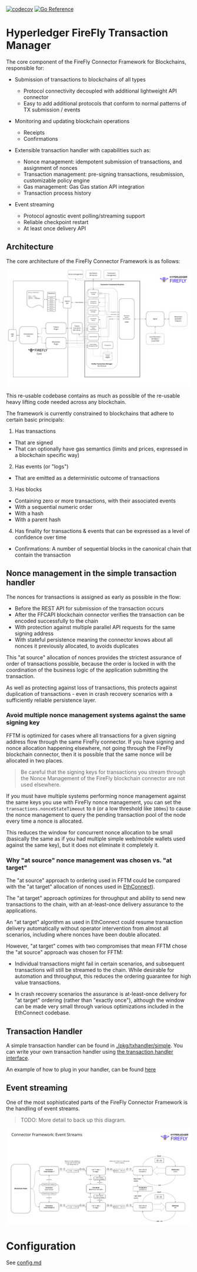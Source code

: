 [![codecov](https://codecov.io/gh/hyperledger/firefly-transaction-manager/branch/main/graph/badge.svg?token=G6TaoNNBx9)](https://codecov.io/gh/hyperledger/firefly-transaction-manager) [![Go Reference](https://pkg.go.dev/badge/github.com/hyperledger/firefly-transaction-manager.svg)](https://pkg.go.dev/github.com/hyperledger/firefly-transaction-manager)

# Hyperledger FireFly Transaction Manager

The core component of the FireFly Connector Framework for Blockchains, responsible for:

- Submission of transactions to blockchains of all types
  - Protocol connectivity decoupled with additional lightweight API connector
  - Easy to add additional protocols that conform to normal patterns of TX submission / events

- Monitoring and updating blockchain operations
  - Receipts
  - Confirmations

- Extensible transaction handler with capabilities such as:
  - Nonce management: idempotent submission of transactions, and assignment of nonces 
  - Transaction management: pre-signing transactions, resubmission, customizable policy engine
  - Gas management: Gas Gas station API integration
  - Transaction process history

- Event streaming
  - Protocol agnostic event polling/streaming support
  - Reliable checkpoint restart
  - At least once delivery API

## Architecture

The core architecture of the FireFly Connector Framework is as follows:

[![Hyperledger FireFly Transaction Manager](./images/firefly_connector_framework_architecture.jpg)](./images/firefly_connector_framework_architecture.jpg)

This re-usable codebase contains as much as possible of the re-usable heavy lifting code needed across any blockchain.

The framework is currently constrained to blockchains that adhere to certain basic principals:

1. Has transactions
  - That are signed
  - That can optionally have gas semantics (limits and prices, expressed in a blockchain specific way)
2. Has events (or "logs")
  - That are emitted as a deterministic outcome of transactions
3. Has blocks
  - Containing zero or more transactions, with their associated events
  - With a sequential numeric order
  - With a hash
  - With a parent hash
4. Has finality for transactions & events that can be expressed as a level of confidence over time
  - Confirmations: A number of sequential blocks in the canonical chain that contain the transaction

## Nonce management in the simple transaction handler

The nonces for transactions is assigned as early as possible in the flow:
- Before the REST API for submission of the transaction occurs
- After the FFCAPI blockchain connector verifies the transaction can be encoded successfully to the chain
- With protection against multiple parallel API requests for the same signing address
- With stateful persistence meaning the connector knows about all nonces it previously allocated, to avoids duplicates

This "at source" allocation of nonces provides the strictest assurance of order of transactions possible,
because the order is locked in with the coordination of the business logic of the application submitting the transaction.

As well as protecting against loss of transactions, this protects against duplication of transactions - even in crash
recovery scenarios with a sufficiently reliable persistence layer.

### Avoid multiple nonce management systems against the same signing key

FFTM is optimized for cases where all transactions for a given signing address flow through the
same FireFly connector. If you have signing and nonce allocation happening elsewhere, not going through the
FireFly blockchain connector, then it is possible that the same nonce will be allocated in two places.

> Be careful that the signing keys for transactions you stream through the Nonce Management of the FireFly
> blockchain connector are not used elsewhere.

If you must have multiple systems performing nonce management against the same keys you use with FireFly nonce management,
you can set the `transactions.nonceStateTimeout` to `0` (or a low threshold like `100ms`) to cause the nonce management
to query the pending transaction pool of the node every time a nonce is allocated.

This reduces the window for concurrent nonce allocation to be small (basically the same as if you had
multiple simple web/mobile wallets used against the same key), but it does not eliminate it completely it.

### Why "at source" nonce management was chosen vs. "at target"

The "at source" approach to ordering used in FFTM could be compared with the "at target" allocation of nonces used in
[EthConnect](https://github.com/hyperledger/firefly-ethconnect)).

The "at target" approach optimizes for throughput and ability to send new transactions to the chain,
with an at-least-once delivery assurance to the applications.

An "at target" algorithm as used in EthConnect could resume transaction delivery automatically without operator intervention
from almost all scenarios, including where nonces have been double allocated.

However, "at target" comes with two compromises that mean FFTM chose the "at source" approach was chosen for FFTM:

- Individual transactions might fail in certain scenarios, and subsequent transactions will still be streamed to the chain.
  While desirable for automation and throughput, this reduces the ordering guarantee for high value transactions.

- In crash recovery scenarios the assurance is at-least-once delivery for "at target" ordering (rather than "exactly once"),
  although the window can be made very small through various optimizations included in the EthConnect codebase.

## Transaction Handler

A simple transaction handler can be found in [./pkg/txhandler/simple](./pkg/txhandler/simple). You can write your own transaction
handler using [the transaction handler interface](./pkg/txhandler/txhandler.go).

An example of how to plug in your handler, can be found [here](https://github.com/hyperledger/firefly-evmconnect/blob/a4b3b15dc4fa1ac93ad9f829d23e4574a4c71f01/cmd/evmconnect.go#L66)

## Event streaming

One of the most sophisticated parts of the FireFly Connector Framework is the handling of event streams.

> TODO: More detail to back up this diagram.

[![Event Streams](./images/fftm_event_streams_architecture.jpg)](./images/fftm_event_streams_architecture.jpg)

# Configuration

See [config.md](./config.md)
